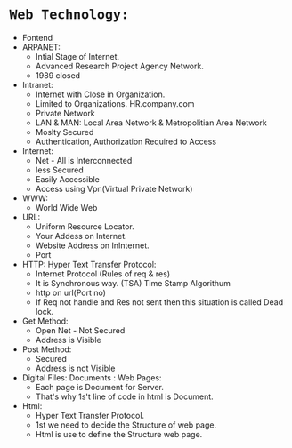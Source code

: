 # `Web Technology:` 
- Fontend
- ARPANET:
  - Intial Stage of Internet.
  - Advanced Research Project Agency Network.
  - 1989 closed
- Intranet: 
  - Internet with Close in Organization.
  - Limited to Organizations. HR.company.com
  - Private Network
  - LAN & MAN: Local Area Network & Metropolitian Area Network
  - Moslty Secured 
  - Authentication, Authorization Required to Access 
- Internet:
  - Net - All is Interconnected
  - less Secured
  - Easily Accessible
  - Access using Vpn(Virtual Private Network)
- WWW:
  - World Wide Web
- URL:
  - Uniform Resource Locator.
  - Your Addess on Internet.
  - Website Address on InInternet. 
  - Port
- HTTP: Hyper Text Transfer Protocol:
  - Internet Protocol (Rules of req & res) 
  - It is Synchronous way. (TSA) Time Stamp Algorithum
  - http on url(Port no)
  - If Req not handle and Res not sent then this situation is called Dead lock.
- Get Method:
  - Open Net - Not Secured
  - Address is Visible
- Post Method:
  - Secured 
  - Address is not Visible
- Digital Files: Documents : Web Pages:
  - Each page is Document for Server.
  - That's why 1s't line of code in html is Document.
- Html:
  - Hyper Text Transfer Protocol. 
  - 1st we need to decide the Structure of web page.
  - Html is use to define the Structure web page.
